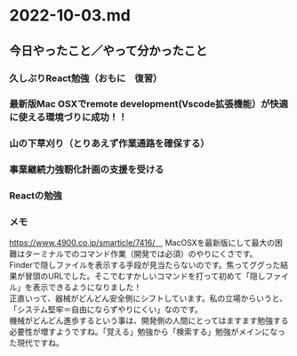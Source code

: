 # 2022-10-03.md

## 今日やったこと／やって分かったこと

### 久しぶりReact勉強（おもに　復習）

### 最新版Mac OSXでremote development(Vscode拡張機能）が快適に使える環境づりに成功！！





### 山の下草刈り（とりあえず作業通路を確保する）




### 事業継続力強靭化計画の支援を受ける



### Reactの勉強



### メモ

https://www.4900.co.jp/smarticle/7416/　  MacOSXを最新版にして最大の困難はターミナルでのコマンド作業（開発では必須）のやりにくさです。  
Finderで隠しファイルを表示する手段が見当たらないのです。焦ってググった結果が冒頭のURLでした。そこでむすかしいコマンドを打って初めて「隠しファイル」を表示できるようになりました！  
正直いって、器械がどんどん安全側にシフトしています。私の立場からいうと、「システム堅牢＝自由にならずやりにくい」なのです。  
機械がどんどん進歩するという事は、開発側の人間にとってはますます勉強する必要性が増すようですね。「覚える」勉強から「検索する」勉強がメインになった現代ですね。




